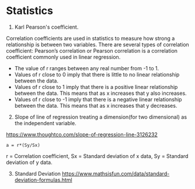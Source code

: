 # Statistics

1. Karl Pearson's coefficient.

Correlation coefficients are used in statistics to measure how strong a relationship is between two variables. There are several types of correlation coefficient: Pearson’s correlation or Pearson correlation is a correlation coefficient commonly used in linear regression.
* The value of r ranges between any real number from -1 to 1.
* Values of r close to 0 imply that there is little to no linear relationship between the data.
* Values of r close to 1 imply that there is a positive linear relationship between the data. This means that as x increases that y also increases.
* Values of r close to -1 imply that there is a negative linear relationship between the data. This means that as x increases that y decreases.


2. Slope of line of regression treating a dimension(for two dimensional) as the independent variable.

https://www.thoughtco.com/slope-of-regression-line-3126232
```
a = r*(Sy/Sx)
```
r =  Correlation coefficient, Sx = Standard deviation of x data, Sy = Standard deviation of y data.

3. Standard Deviation
https://www.mathsisfun.com/data/standard-deviation-formulas.html